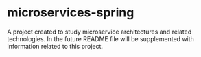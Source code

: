 # microservices-spring

A project created to study microservice architectures and related technologies. In the future README file will be supplemented with information related to this project.
